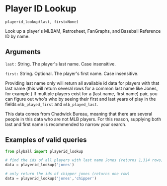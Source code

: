 # Player ID Lookup

`playerid_lookup(last, first=None)`

Look up a player's MLBAM, Retrosheet, FanGraphs, and Baseball Reference ID by name.

## Arguments
`last:` String. The player's last name. Case insensitive.

`first:` String. Optional. The player's first name. Case insensitive.

Providing last name only will return all available id data for players with that last name (this will return several rows for a common last name like Jones, for example.) If multiple players exist for a (last name, first name) pair, you can figure out who's who by seeing their first and last years of play in the fields `mlb_played_first` and `mlb_played_last`.

This data comes from Chadwick Bureau, meaning that there are several people in this data who are not MLB players. For this reason, supplying both last and first name is recommended to narrow your search. 

## Examples of valid queries

```python
from plyball import playerid_lookup

# find the ids of all players with last name Jones (returns 1,314 rows)
data = playerid_lookup('jones')

# only return the ids of chipper jones (returns one row)
data = playerid_lookup('jones','chipper')
```

